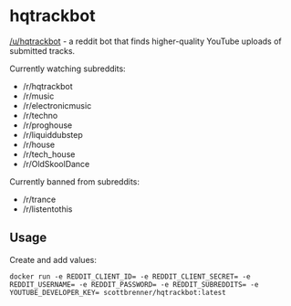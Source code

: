 # hqtrackbot
[/u/hqtrackbot](https://old.reddit.com/user/hqtrackbot) - a reddit bot that finds higher-quality YouTube uploads of submitted tracks.

Currently watching subreddits:
- /r/hqtrackbot
- /r/music
- /r/electronicmusic
- /r/techno
- /r/proghouse
- /r/liquiddubstep
- /r/house
- /r/tech_house
- /r/OldSkoolDance

Currently banned from subreddits:
- /r/trance
- /r/listentothis

## Usage
Create and add values:

`docker run -e REDDIT_CLIENT_ID= -e REDDIT_CLIENT_SECRET= -e REDDIT_USERNAME= -e REDDIT_PASSWORD= -e REDDIT_SUBREDDITS= -e YOUTUBE_DEVELOPER_KEY=
 scottbrenner/hqtrackbot:latest`
